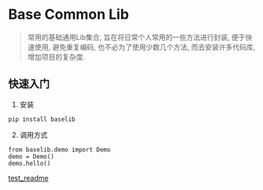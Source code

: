 # Base Common Lib

> 常用的基础通用Lib集合, 旨在将日常个人常用的一些方法进行封装, 便于快速使用, 避免重复编码, 也不必为了使用少数几个方法, 而去安装许多代码库, 增加项目的复杂度.

## 快速入门
1. 安装
``` shell script
pip install baselib
```

2. 调用方式
``` shell script
from baselib.demo import Demo
demo = Demo()
demo.hello()
```

[test_readme](./test/readme.md)